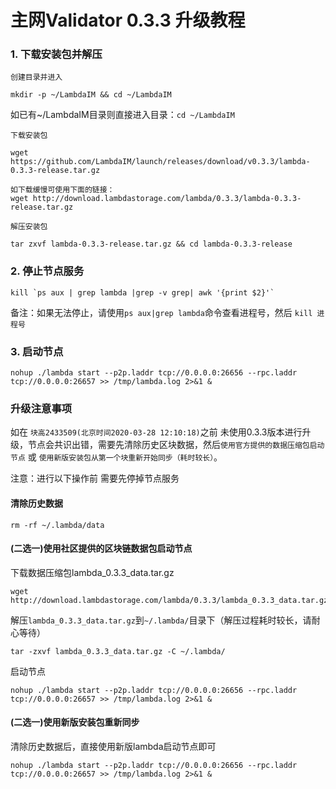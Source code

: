 # 主网Validator 0.3.3 升级教程

### 1. 下载安装包并解压
`创建目录并进入`
```
mkdir -p ~/LambdaIM && cd ~/LambdaIM  
```
如已有~/LambdaIM目录则直接进入目录：`cd ~/LambdaIM` 

`下载安装包`
```
wget https://github.com/LambdaIM/launch/releases/download/v0.3.3/lambda-0.3.3-release.tar.gz

如下载缓慢可使用下面的链接：
wget http://download.lambdastorage.com/lambda/0.3.3/lambda-0.3.3-release.tar.gz
```

`解压安装包`
```
tar zxvf lambda-0.3.3-release.tar.gz && cd lambda-0.3.3-release
```
### 2. 停止节点服务

```
kill `ps aux | grep lambda |grep -v grep| awk '{print $2}'`
```
备注：如果无法停止，请使用`ps aux|grep lambda`命令查看进程号，然后 `kill 进程号`

### 3. 启动节点  
```
nohup ./lambda start --p2p.laddr tcp://0.0.0.0:26656 --rpc.laddr tcp://0.0.0.0:26657 >> /tmp/lambda.log 2>&1 &
```



### 升级注意事项
如在 `块高2433509(北京时间2020-03-28 12:10:18)`之前 未使用0.3.3版本进行升级，节点会共识出错，需要先清除历史区块数据，然后`使用官方提供的数据压缩包启动节点` 或 `使用新版安装包从第一个块重新开始同步（耗时较长）`。  

注意：进行以下操作前 需要先停掉节点服务

#### 清除历史数据
```
rm -rf ~/.lambda/data
```

#### (二选一)使用社区提供的区块链数据包启动节点
下载数据压缩包lambda_0.3.3_data.tar.gz
``` 
wget http://download.lambdastorage.com/lambda/0.3.3/lambda_0.3.3_data.tar.gz
```
解压`lambda_0.3.3_data.tar.gz`到`~/.lambda/`目录下（解压过程耗时较长，请耐心等待）
``` 
tar -zxvf lambda_0.3.3_data.tar.gz -C ~/.lambda/
```
启动节点
```
nohup ./lambda start --p2p.laddr tcp://0.0.0.0:26656 --rpc.laddr tcp://0.0.0.0:26657 >> /tmp/lambda.log 2>&1 &
```

#### (二选一)使用新版安装包重新同步
清除历史数据后，直接使用新版lambda启动节点即可
```
nohup ./lambda start --p2p.laddr tcp://0.0.0.0:26656 --rpc.laddr tcp://0.0.0.0:26657 >> /tmp/lambda.log 2>&1 &
```